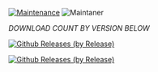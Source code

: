 [![Maintenance](https://img.shields.io/badge/Maintained%3F-yes-green.svg)](https://GitHub.com/Naereen/StrapDown.js/graphs/commit-activity)   ![Maintaner](https://img.shields.io/badge/maintainer-ChilledCryo-blue)

*DOWNLOAD COUNT BY VERSION BELOW*

[![Github Releases (by Release)](https://img.shields.io/github/downloads/HyconOS-Releases/wayne/v1.5/total.svg)](https://GitHub.com/wayne/releases)


[![Github Releases (by Release)](https://img.shields.io/github/downloads/HyconOS-Releases/wayne/v1.0/total.svg)](https://GitHub.com/wayne/releases)
